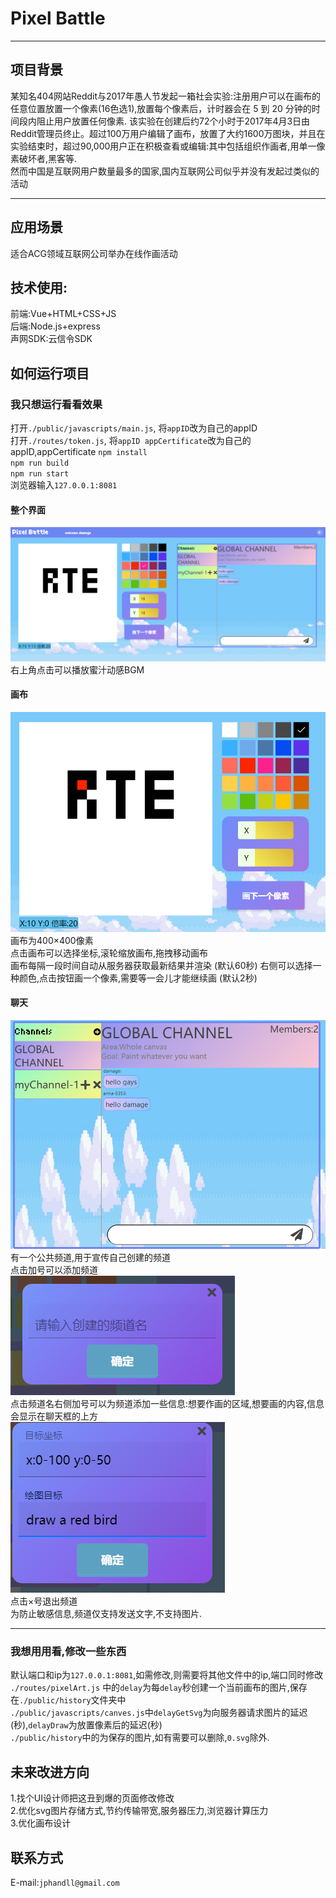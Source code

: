# Pixel Battle
---
## 项目背景
某知名404网站Reddit与2017年愚人节发起一箱社会实验:注册用户可以在画布的任意位置放置一个像素(16色选1),放置每个像素后，计时器会在 5 到 20 分钟的时间段内阻止用户放置任何像素. 
该实验在创建后约72个小时于2017年4月3日由Reddit管理员终止。超过100万用户编辑了画布，放置了大约1600万图块，并且在实验结束时，超过90,000用户正在积极查看或编辑:其中包括组织作画者,用单一像素破坏者,黑客等.  
然而中国是互联网用户数量最多的国家,国内互联网公司似乎并没有发起过类似的活动

---
## 应用场景
适合ACG领域互联网公司举办在线作画活动

## 技术使用:
前端:Vue+HTML+CSS+JS  
后端:Node.js+express  
声网SDK:云信令SDK

## 如何运行项目
### 我只想运行看看效果
打开`./public/javascripts/main.js`, 将`appID`改为自己的appID  
打开`./routes/token.js`, 将`appID appCertificate`改为自己的appID,appCertificate
`npm install`  
`npm run build`  
`npm run start`  
浏览器输入`127.0.0.1:8081`
#### 整个界面
![image](imgs/main.png)
右上角点击可以播放蜜汁动感BGM
#### 画布
![image](imgs/canves.png)  
画布为400×400像素  
点击画布可以选择坐标,滚轮缩放画布,拖拽移动画布  
画布每隔一段时间自动从服务器获取最新结果并渲染 (默认60秒)
右侧可以选择一种颜色,点击按钮画一个像素,需要等一会儿才能继续画 (默认2秒)  
#### 聊天
![image](imgs/chat.png)  
有一个公共频道,用于宣传自己创建的频道  
点击加号可以添加频道  
![image](imgs/addChannel.png)  
点击频道名右侧加号可以为频道添加一些信息:想要作画的区域,想要画的内容,信息会显示在聊天框的上方  
![image](imgs/goal.png)  
点击×号退出频道  
为防止敏感信息,频道仅支持发送文字,不支持图片.  

---
### 我想用用看,修改一些东西
默认端口和ip为`127.0.0.1:8081`,如需修改,则需要将其他文件中的ip,端口同时修改  
`./routes/pixelArt.js` 中的`delay`为每`delay`秒创建一个当前画布的图片,保存在`./public/history`文件夹中  
`./public/javascripts/canves.js`中`delayGetSvg`为向服务器请求图片的延迟(秒),`delayDraw`为放置像素后的延迟(秒)  
`./public/history`中的为保存的图片,如有需要可以删除,`0.svg`除外. 
 
## 未来改进方向
1.找个UI设计师把这丑到爆的页面修改修改  
2.优化svg图片存储方式,节约传输带宽,服务器压力,浏览器计算压力  
3.优化画布设计  

## 联系方式
E-mail:`jphandll@gmail.com`

